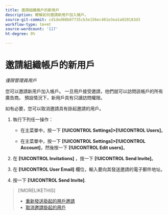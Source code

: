 ```yaml
---
title: 邀請組織帳戶的新用戶
description: 瞭解如何邀請新用戶加入帳戶。
source-git-commit: cd1ded08b07735cb3e156ec401e3ea1a920183d3
workflow-type: tm+mt
source-wordcount: '117'
ht-degree: 0%

---
```


# 邀請組織帳戶的新用戶

*僅限管理員用戶*

您可以邀請新用戶加入帳戶。 一旦用戶接受邀請，他們就可以訪問該帳戶的所有廣告商。 預設情況下，新用戶具有只讀訪問權限。

如有必要，您可以取消邀請具有掛起邀請的用戶。

1. 執行下列任一操作：

   * 在主菜單中，按一下 **[!UICONTROL Settings]>[!UICONTROL Users]**。

   * 在主菜單中，按一下 **[!UICONTROL Settings]>[!UICONTROL Account]**，然後按一下 **[!UICONTROL Edit users]**。

1. 在 **[!UICONTROL Invitations]** ，按一下 **[!UICONTROL Send Invite]**。

1. 在 **[!UICONTROL User Email]** 欄位，輸入要向其發送邀請的電子郵件地址。

1. 按一下 **[!UICONTROL Send Invite]**.

>[!MORELIKETHIS]
>
>* [重新發送掛起的用戶邀請](user-resend-invite.md)
>* [取消邀請掛起的用戶](user-uninvite.md)


<!-- >* [Edit User Permissions or Delete a User](user-edit.md) -->
